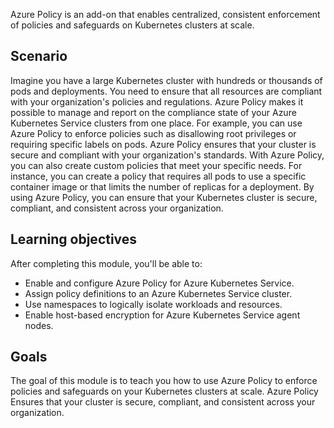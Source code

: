 Azure Policy is an add-on that enables centralized, consistent enforcement of policies and safeguards on Kubernetes clusters at scale.

## Scenario

Imagine you have a large Kubernetes cluster with hundreds or thousands of pods and deployments. You need to ensure that all resources are compliant with your organization's policies and regulations. Azure Policy makes it possible to manage and report on the compliance state of your Azure Kubernetes Service clusters from one place. For example, you can use Azure Policy to enforce policies such as disallowing root privileges or requiring specific labels on pods. Azure Policy ensures that your cluster is secure and compliant with your organization's standards. With Azure Policy, you can also create custom policies that meet your specific needs. For instance, you can create a policy that requires all pods to use a specific container image or that limits the number of replicas for a deployment. By using Azure Policy, you can ensure that your Kubernetes cluster is secure, compliant, and consistent across your organization.

## Learning objectives

After completing this module, you'll be able to:

 -  Enable and configure Azure Policy for Azure Kubernetes Service.
 -  Assign policy definitions to an Azure Kubernetes Service cluster.
 -  Use namespaces to logically isolate workloads and resources.
 -  Enable host-based encryption for Azure Kubernetes Service agent nodes.

## Goals

The goal of this module is to teach you how to use Azure Policy to enforce policies and safeguards on your Kubernetes clusters at scale. Azure Policy Ensures that your cluster is secure, compliant, and consistent across your organization.

